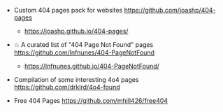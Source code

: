 - Custom 404 pages pack for websites https://github.com/joashp/404-pages
  - https://joashp.github.io/404-pages/

- 💥 A curated list of "404 Page Not Found" pages https://github.com/lnfnunes/404-PageNotFound
  - https://lnfnunes.github.io/404-PageNotFound/

-  Compilation of some interesting 4o4 pages https://github.com/drklrd/4o4-found

- Free 404 Pages https://github.com/mhill426/free404
